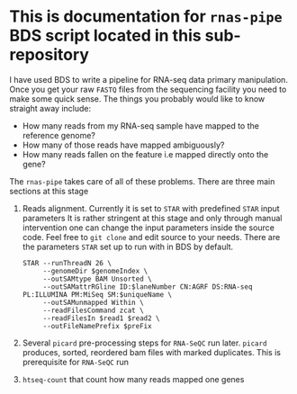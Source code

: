 # This is documentation for `rnas-pipe` BDS script located in this sub-repository

I have used BDS to write a pipeline for RNA-seq data primary manipulation. 
Once you get your raw `FASTQ` files from the sequencing facility you need to
make some quick sense. The things you probably would like to know straight away
include:

 - How many reads from my RNA-seq sample have mapped to the reference genome?
 - How many of those reads have mapped ambiguously?
 - How many reads fallen on the feature i.e mapped directly onto the gene?

The `rnas-pipe` takes care of all of these problems. There are three main sections at this stage

 1. Reads alignment. Currently it is set to `STAR` with predefined `STAR` input parameters
    It is rather stringent at this stage and only through manual intervention one can change the input
    parameters inside the source code. Feel free to `git clone` and edit source to your needs. 
    There are the parameters `STAR` set up to run with in BDS by default.

    ```
    STAR --runThreadN 26 \
         --genomeDir $genomeIndex \
         --outSAMtype BAM Unsorted \
         --outSAMattrRGline ID:$laneNumber CN:AGRF DS:RNA-seq PL:ILLUMINA PM:MiSeq SM:$uniqueName \
         --outSAMunmapped Within \
         --readFilesCommand zcat \
         --readFilesIn $read1 $read2 \
         --outFileNamePrefix $preFix
    ```
  2. Several `picard` pre-processing steps for `RNA-SeQC` run later. `picard` produces, sorted, reordered bam files
     with marked duplicates. This is prerequisite for `RNA-SeQC` run

  3. `htseq-count` that count how many reads mapped one genes 

